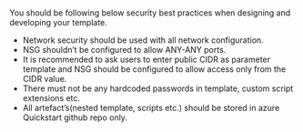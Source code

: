 <br>
<p>You should be  following below security best practices when designing and developing your  template.</p>
<ul>
<li>Network security should be used with all network configuration.</li>
<li>NSG shouldn&rsquo;t be  configured to allow ANY-ANY ports. </li>
<li>It is recommended to  ask users to enter public CIDR as parameter template and NSG should be  configured to allow access only from the CIDR value. </li>
<li>There must not be  any hardcoded passwords in template, custom script extensions etc. </li>
<li>All  artefact&rsquo;s(nested template, scripts etc.) should be stored in azure Quickstart  github repo only. </li>
</ul> 
